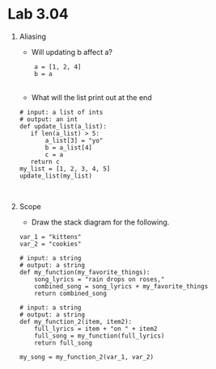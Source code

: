 # Lab 3.04

1. Aliasing 
    * Will updating b affect a?   
    
    ```
        a = [1, 2, 4]
        b = a 
      ```
    <br>
    
    * What will the list print out at the end 
    
     ```
     # input: a list of ints
     # output: an int
     def update_list(a_list): 
     	if len(a_list) > 5: 
     		a_list[3] = "yo"
     		b = a_list[4]
     		c = a 
     	return c
     my_list = [1, 2, 3, 4, 5]
     update_list(my_list)
     ```
    <br>
    
2. Scope
    * Draw the stack diagram for the following.
    
    ```
	var_1 = "kittens"
	var_2 = "cookies"
	
	# input: a string
	# output: a string
	def my_function(my_favorite_things): 
		song_lyrics = "rain drops on roses,"
		combined_song = song_lyrics + my_favorite_things
		return combined_song
		
	# input: a string
	# output: a string	
	def my_function_2(item, item2): 
		full_lyrics = item + "on " + item2
		full_song = my_function(full_lyrics)
		return full_song
		
	my_song = my_function_2(var_1, var_2)
     ```
    <br>
     
